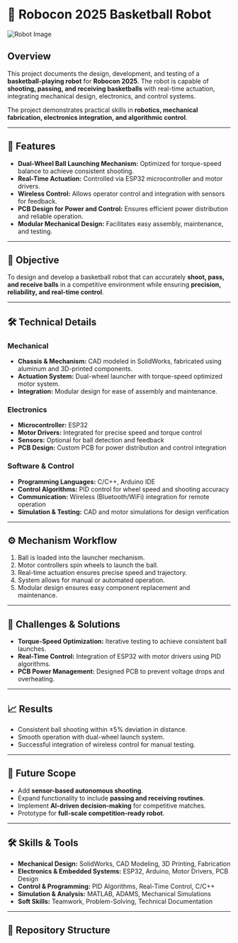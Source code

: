 # 🏀 Robocon 2025 Basketball Robot

![Robot Image](link-to-your-robot-image-if-available)

## Overview
This project documents the design, development, and testing of a **basketball-playing robot** for **Robocon 2025**. The robot is capable of **shooting, passing, and receiving basketballs** with real-time actuation, integrating mechanical design, electronics, and control systems.

The project demonstrates practical skills in **robotics, mechanical fabrication, electronics integration, and algorithmic control**.

---

## 🔬 Features
- **Dual-Wheel Ball Launching Mechanism:** Optimized for torque-speed balance to achieve consistent shooting.
- **Real-Time Actuation:** Controlled via ESP32 microcontroller and motor drivers.
- **Wireless Control:** Allows operator control and integration with sensors for feedback.
- **PCB Design for Power and Control:** Ensures efficient power distribution and reliable operation.
- **Modular Mechanical Design:** Facilitates easy assembly, maintenance, and testing.

---

## 🎯 Objective
To design and develop a basketball robot that can accurately **shoot, pass, and receive balls** in a competitive environment while ensuring **precision, reliability, and real-time control**.

---

## 🛠️ Technical Details

### Mechanical
- **Chassis & Mechanism:** CAD modeled in SolidWorks, fabricated using aluminum and 3D-printed components.
- **Actuation System:** Dual-wheel launcher with torque-speed optimized motor system.
- **Integration:** Modular design for ease of assembly and maintenance.

### Electronics
- **Microcontroller:** ESP32
- **Motor Drivers:** Integrated for precise speed and torque control
- **Sensors:** Optional for ball detection and feedback
- **PCB Design:** Custom PCB for power distribution and control integration

### Software & Control
- **Programming Languages:** C/C++, Arduino IDE
- **Control Algorithms:** PID control for wheel speed and shooting accuracy
- **Communication:** Wireless (Bluetooth/WiFi) integration for remote operation
- **Simulation & Testing:** CAD and motor simulations for design verification

---

## ⚙️ Mechanism Workflow
1. Ball is loaded into the launcher mechanism.
2. Motor controllers spin wheels to launch the ball.
3. Real-time actuation ensures precise speed and trajectory.
4. System allows for manual or automated operation.
5. Modular design ensures easy component replacement and maintenance.

---

## 🧩 Challenges & Solutions
- **Torque-Speed Optimization:** Iterative testing to achieve consistent ball launches.
- **Real-Time Control:** Integration of ESP32 with motor drivers using PID algorithms.
- **PCB Power Management:** Designed PCB to prevent voltage drops and overheating.

---

## 📈 Results
- Consistent ball shooting within ±5% deviation in distance.
- Smooth operation with dual-wheel launch system.
- Successful integration of wireless control for manual testing.

---

## 🔮 Future Scope
- Add **sensor-based autonomous shooting**.
- Expand functionality to include **passing and receiving routines**.
- Implement **AI-driven decision-making** for competitive matches.
- Prototype for **full-scale competition-ready robot**.

---

## 🛠️ Skills & Tools
- **Mechanical Design:** SolidWorks, CAD Modeling, 3D Printing, Fabrication
- **Electronics & Embedded Systems:** ESP32, Arduino, Motor Drivers, PCB Design
- **Control & Programming:** PID Algorithms, Real-Time Control, C/C++
- **Simulation & Analysis:** MATLAB, ADAMS, Mechanical Simulations
- **Soft Skills:** Teamwork, Problem-Solving, Technical Documentation

---

## 📂 Repository Structure
